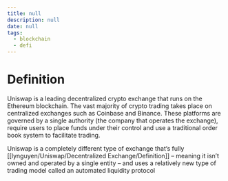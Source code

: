 ```yaml
---
title: null
description: null
date: null
tags:
  - blockchain
  - defi
---
```


# Definition

Uniswap is a leading decentralized crypto exchange that runs on the Ethereum blockchain. The vast majority of crypto trading takes place on centralized exchanges such as Coinbase and Binance. These platforms are governed by a single authority (the company that operates the exchange), require users to place funds under their control and use a traditional order book system to facilitate trading.

Uniswap is a completely different type of exchange that‘s fully [[lynguyen/Uniswap/Decentralized Exchange/Definition]] – meaning it isn’t owned and operated by a single entity – and uses a relatively new type of trading model called an automated liquidity protocol
